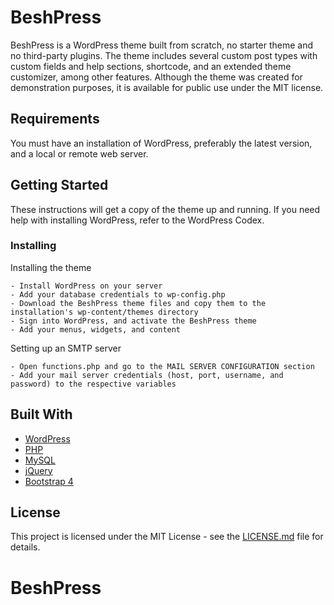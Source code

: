 # BeshPress

BeshPress is a WordPress theme built from scratch, no starter theme and no third-party plugins. The theme includes several custom post types with custom fields and help sections, shortcode, and an extended theme customizer, among other features. Although the theme was created for demonstration purposes, it is available for public use under the MIT license.

## Requirements
You must have an installation of WordPress, preferably the latest version, and a local or remote web server. 

## Getting Started

These instructions will get a copy of the theme up and running. If you need help with installing WordPress, refer to the WordPress Codex.

### Installing

Installing the theme

```
- Install WordPress on your server
- Add your database credentials to wp-config.php
- Download the BeshPress theme files and copy them to the installation's wp-content/themes directory
- Sign into WordPress, and activate the BeshPress theme
- Add your menus, widgets, and content

```

Setting up an SMTP server

```
- Open functions.php and go to the MAIL SERVER CONFIGURATION section
- Add your mail server credentials (host, port, username, and password) to the respective variables

```

## Built With
* [WordPress](http://www.wordpress.org/)
* [PHP](http://www.php.net/)
* [MySQL](https://www.mysql.com/)
* [jQuery](https://jquery.com/)
* [Bootstrap 4](https://getbootstrap.com/)

## License

This project is licensed under the MIT License - see the [LICENSE.md](LICENSE.md) file for details.

# BeshPress
